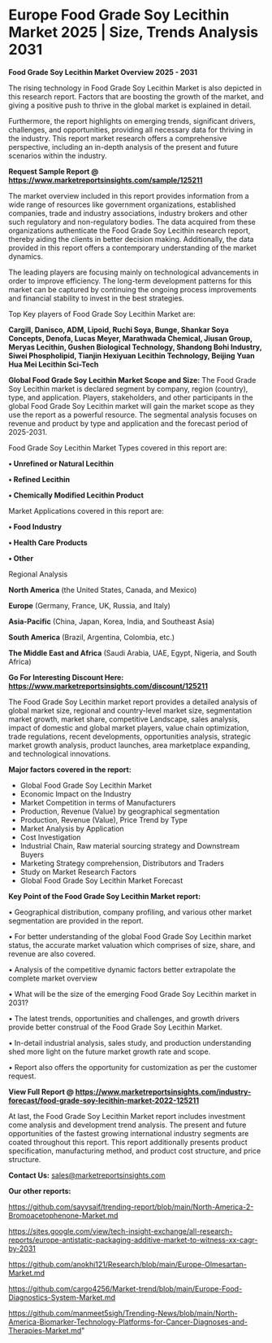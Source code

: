  # Europe Food Grade Soy Lecithin Market 2025 | Size, Trends Analysis 2031

<Strong> Food Grade Soy Lecithin Market Overview 2025 - 2031</strong>

The rising technology in Food Grade Soy Lecithin Market is also depicted in this research report. Factors that are boosting the growth of the market, and giving a positive push to thrive in the global market is explained in detail.

Furthermore, the report highlights on emerging trends, significant drivers, challenges, and opportunities, providing all necessary data for thriving in the industry. This report market research offers a comprehensive perspective, including an in-depth analysis of the present and future scenarios within the industry.

<strong>Request Sample Report @ <a href=https://www.marketreportsinsights.com/sample/125211>https://www.marketreportsinsights.com/sample/125211</a></strong>

The market overview included in this report provides information from a wide range of resources like government organizations, established companies, trade and industry associations, industry brokers and other such regulatory and non-regulatory bodies. The data acquired from these organizations authenticate the Food Grade Soy Lecithin research report, thereby aiding the clients in better decision making. Additionally, the data provided in this report offers a contemporary understanding of the market dynamics.

The leading players are focusing mainly on technological advancements in order to improve efficiency. The long-term development patterns for this market can be captured by continuing the ongoing process improvements and financial stability to invest in the best strategies.

Top Key players of Food Grade Soy Lecithin Market are:

<strong>Cargill, Danisco, ADM, Lipoid, Ruchi Soya, Bunge, Shankar Soya Concepts, Denofa, Lucas Meyer, Marathwada Chemical, Jiusan Group, Meryas Lecithin, Gushen Biological Technology, Shandong Bohi Industry, Siwei Phospholipid, Tianjin Hexiyuan Lecithin Technology, Beijing Yuan Hua Mei Lecithin Sci-Tech</strong>

<strong><b>Global Food Grade Soy Lecithin Market Scope and Size:</b></strong>
The Food Grade Soy Lecithin market is declared segment by company, region (country), type, and application. Players, stakeholders, and other participants in the global Food Grade Soy Lecithin market will gain the market scope as they use the report as a powerful resource. The segmental analysis focuses on revenue and product by type and application and the forecast period of 2025-2031.

Food Grade Soy Lecithin Market Types covered in this report are:

<strong>• Unrefined or Natural Lecithin

• Refined Lecithin

• Chemically Modified Lecithin Product</strong>

Market Applications covered in this report are:

<strong>• Food Industry

• Health Care Products

• Other</strong> 

Regional Analysis

<strong>North America</strong> (the United States, Canada, and Mexico)

<strong>Europe</strong> (Germany, France, UK, Russia, and Italy)

<strong>Asia-Pacific</strong> (China, Japan, Korea, India, and Southeast Asia)

<strong>South America</strong> (Brazil, Argentina, Colombia, etc.)

<strong>The Middle East and Africa</strong> (Saudi Arabia, UAE, Egypt, Nigeria, and South Africa)

<strong>Go For Interesting Discount Here: <a href=https://www.marketreportsinsights.com/discount/125211>https://www.marketreportsinsights.com/discount/125211</a></strong>

The Food Grade Soy Lecithin market report provides a detailed analysis of global market size, regional and country-level market size, segmentation market growth, market share, competitive Landscape, sales analysis, impact of domestic and global market players, value chain optimization, trade regulations, recent developments, opportunities analysis, strategic market growth analysis, product launches, area marketplace expanding, and technological innovations.

<strong><b>Major factors covered in the report:</b></strong>
<ul>
  <li>Global Food Grade Soy Lecithin Market </li>
  <li>Economic Impact on the Industry</li>
  <li>Market Competition in terms of Manufacturers</li>
  <li>Production, Revenue (Value) by geographical segmentation</li>
  <li>Production, Revenue (Value), Price Trend by Type</li>
  <li>Market Analysis by Application</li>
  <li>Cost Investigation</li>
  <li>Industrial Chain, Raw material sourcing strategy and Downstream Buyers</li>
  <li>Marketing Strategy comprehension, Distributors and Traders</li>
  <li>Study on Market Research Factors</li>
  <li>Global Food Grade Soy Lecithin Market Forecast</li>
</ul>

<strong><b>Key Point of the Food Grade Soy Lecithin Market report:</b></strong>

• Geographical distribution, company profiling, and various other market segmentation are provided in the report.

• For better understanding of the global Food Grade Soy Lecithin market status, the accurate market valuation which comprises of size, share, and revenue are also covered.

• Analysis of the competitive dynamic factors better extrapolate the complete market overview

• What will be the size of the emerging Food Grade Soy Lecithin market in 2031?

• The latest trends, opportunities and challenges, and growth drivers provide better construal of the Food Grade Soy Lecithin Market.

• In-detail industrial analysis, sales study, and production understanding shed more light on the future market growth rate and scope.

• Report also offers the opportunity for customization as per the customer request.

<strong><b>View Full Report @ <a href=https://www.marketreportsinsights.com/industry-forecast/food-grade-soy-lecithin-market-2022-125211>https://www.marketreportsinsights.com/industry-forecast/food-grade-soy-lecithin-market-2022-125211</a></b></strong>


At last, the Food Grade Soy Lecithin Market report includes investment come analysis and development trend analysis. The present and future opportunities of the fastest growing international industry segments are coated throughout this report. This report additionally presents product specification, manufacturing method, and product cost structure, and price structure.

<strong>Contact Us:</strong>
sales@marketreportsinsights.com

<strong>Our other reports:</strong>

<a href=https://github.com/sayysaif/trending-report/blob/main/North-America-2-Bromoacetophenone-Market.md>https://github.com/sayysaif/trending-report/blob/main/North-America-2-Bromoacetophenone-Market.md</a>

<a href=https://sites.google.com/view/tech-insight-exchange/all-research-reports/europe-antistatic-packaging-additive-market-to-witness-xx-cagr-by-2031>https://sites.google.com/view/tech-insight-exchange/all-research-reports/europe-antistatic-packaging-additive-market-to-witness-xx-cagr-by-2031</a>

<a href=https://github.com/anokhi121/Research/blob/main/Europe-Olmesartan-Market.md>https://github.com/anokhi121/Research/blob/main/Europe-Olmesartan-Market.md</a>

<a href=https://github.com/cargo4256/Market-trend/blob/main/Europe-Food-Diagnostics-System-Market.md>https://github.com/cargo4256/Market-trend/blob/main/Europe-Food-Diagnostics-System-Market.md</a>

<a href=https://github.com/manmeet5sigh/Trending-News/blob/main/North-America-Biomarker-Technology-Platforms-for-Cancer-Diagnoses-and-Therapies-Market.md>https://github.com/manmeet5sigh/Trending-News/blob/main/North-America-Biomarker-Technology-Platforms-for-Cancer-Diagnoses-and-Therapies-Market.md</a>"
